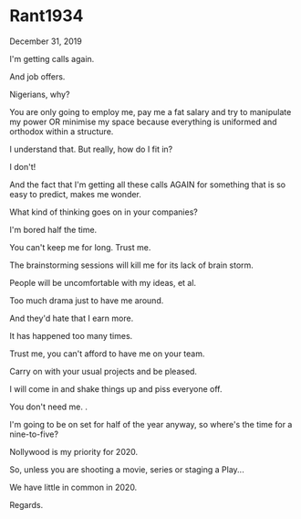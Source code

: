 # Rant1934


December 31, 2019

I'm getting calls again. 

And job offers.

Nigerians, why?

You are only going to employ me, pay me a fat salary and try to manipulate my power OR minimise my space because everything is uniformed and orthodox within a structure.

I understand that. But really, how do I fit in?

I don't!

And the fact that I'm getting all these calls AGAIN for something that is so easy to predict, makes me wonder.

What kind of thinking goes on in your companies?

I'm bored half the time.

You can't keep me for long. Trust me.

The brainstorming sessions will kill me for its lack of brain storm.

People will be uncomfortable with my ideas, et al.

Too much drama just to have me around.

And they'd hate that I earn more.

It has happened too many times.

Trust me, you can't afford to have me on your team.

Carry on with your usual projects and be pleased.

I will come in and shake things up and piss everyone off.

You don't need me.
.

I'm going to be on set for half of the year anyway, so where's the time for a nine-to-five?

Nollywood is my priority for 2020.

So, unless you are shooting a movie, series or staging a Play...

We have little in common in 2020.

Regards.